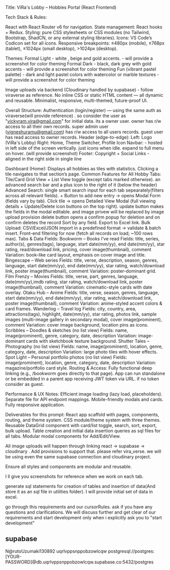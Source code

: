 Title: ViRa's Lobby – Hobbies Portal (React Frontend)

Tech Stack & Rules:

React with React Router v6 for navigation.
State management: React hooks + Redux.
Styling: pure CSS stylesheets or CSS modules (no Tailwind, Bootstrap, ShadCN, or any external styling libraries).
Icons: VS Code’s Codicon set for all icons.
Responsive breakpoints: ≤480px (mobile), ≤768px (tablet), ≤1024px (small desktop), >1024px (desktop).

Themes:
Formal Light - white , beige and gold accents. - will provide a screenshot for color theming
Formal Dark - black, dark grey with gold accents - will provide a screenshot for color theming
Fun (vibrant pastel palette) - dark and light pastel colors with watercolor or marble textures - will provide a screenshot for color theming

Image uploads via backend (Cloudinary handled by supabase) - follow viraverse as reference.
No inline CSS or static HTML content — all dynamic and reusable.
Minimalist, responsive, multi-themed, future-proof UI.

Overall Structure:
Authentication (login/register) — using the same auth as viraverse(will provide reference) . so consider the user as "vickyram.vira@gmail.com" for initial data. its a owner user. owner has r/w access to all their own records. super admin user (vigneshuramu@gmail.com) has r/w access to all users records. guest user has read access to owner records.
Header (edge-to-edge):
	Left: Logo (ViRa's Lobby)
	Right: Home, Theme Switcher, Profile Icon
Navbar:
	- hosted in left side of the screen vertically. just icons when idle. expand to full menu on hover. (will provide screenshot)
Footer: Copyright + Social Links - aligned in the right side in single line

Dashboard (Home):
	Displays all hobbies as tiles with statistics.
	Clicking a tile navigates to that section’s page.
Common Features for All Hobby Tabs:
	Tile/Card Grid View + List View toggle (except tabs marked otherwise).
	an advanced search bar and a plus icon to the right of it (below the header)
		Advanced Search: single smart search input for each tab sepearately(filters across all relevant fields).
		+ Button to add new entry → opens Modal Form (fields vary by tab).
	Click tile → opens Detailed View Modal (full viewing details + Update/Delete icon buttons on the top right).
		update button makes the fields in the modal editable. and image privew will be replaced by image upload provision
		delete button opens a confirm popup for deletion and on confirm deletes the record
	Sort by any field.
	Export to Excel link.
	Bulk Upload: CSV/Excel/JSON import in a predefined format → validate & batch insert.
	Front-end filtering for now (fetch all records on load; ~100 rows max).
Tabs & Data Fields:
	Bookworm – Books I’ve read
		Fields: title, series, author(s), genres(tags), language, start date(mm/yy), end date(mm/yy), star rating, read/download link, pricing, cover image(thumbnail), comment
		Variation: book-like card layout, emphasis on cover image and title.
	Bingescape – Web series
			Fields: title, verse, description, season, genres, language, start date(mm/yy), end date(mm/yy), star rating, watch/download link, poster image(thumbnail), comment
			Variation: poster-dominant grid.
	Film Frenzy – Movies
			Fields: title, verse, part, genres, language, date(mm/yy),imdb rating, star rating, watch/download link, poster image(thumbnail), comment
			Variation: cinematic-style cards with date overlay.
	Otaku Hub – Anime
			Fields: title, verse, season, genres, language, start date(mm/yy), end date(mm/yy), star rating, watch/download link, poster image(thumbnail), comment
			Variation: anime-styled accent colors & card frames.
	Wanderlog – Travel log
		Fields: city, country, area, attractions(tags), highlight, date(mm/yy), star rating, photos link, sample images (multi-image gallery in secondary modal), cover image(prominent), comment
		Variation: cover image background, location pins as icons.
	Scribbles – Doodles & sketches (no list view)
		Fields: name, image(prominent), genre, category, date, description
		Variation: image-dominant cards with sketchbook texture background.
	Shutter Tales – Photography (no list view)
		Fields: name, image(prominent), location, genre, category, date, description
		Variation: large photo tiles with hover effects.
	Spot Light – Personal portfolio photos (no list view)
		Fields: image(prominent), location, genre, category, date, description
		Variation: magazine/portfolio card style.
Routing & Access:
	Fully functional deep linking (e.g., /bookworm goes directly to that page).
	App can run standalone or be embedded in a parent app receiving JWT token via URL. if no token consider as guest.

Performance & UX Notes:
	Efficient image loading (lazy load, placeholders).
	Separate file for API endpoint mappings.
	Mobile-friendly modals and cards. Fully responsive application.

Deliverables for this prompt:
	React app scaffold with pages, components, routing, and theme system.
	CSS module/theme system with three themes.
	Reusable DataGrid component with card/list toggle, search, sort, export, bulk upload.
	Table creation and initial data insertion queries as sql files for all tabs.
	Modular modal components for Add/Edit/View.

All image uploads will happen through linking react -> supabase -> cloudinary . Add provisions to support that. please refer vira_verse. we will be using even the same supabase connection and cloudinary project. 

Ensure all styles and components are modular and reusable.

I ll give you screenshots for reference when we work on each tab. 

generate sql statements for creation of tables and insertion of data(And store it as an sql file in utilities folder). I will provide initial set of data in excel.  


go through this requirements and our cursorRules. ask if you have any questions and clarifications.
We will discuss further and get clear of our requirements and start development only when i explicitly ask you to "start development"


## supabase
N@rutoUzumaki130892
uqrlvppsnppobzowlcqw
postgresql://postgres:[YOUR-PASSWORD]@db.uqrlvppsnppobzowlcqw.supabase.co:5432/postgres